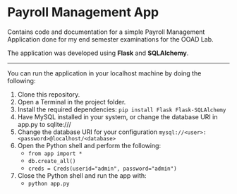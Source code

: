 # Payroll Management App

Contains code and documentation for a simple Payroll Management Application done for my end semester examinations for the OOAD Lab.

The application was developed using **Flask** and **SQLAlchemy**.

---

You can run the application in your localhost machine by doing the following:

1. Clone this repository.
2. Open a Terminal in the project folder.
3. Install the required dependencies: ` pip install Flask Flask-SQLAlchemy `
4. Have MySQL installed in your system, or change the database URI in app.py to sqlite:///
5. Change the database URI for your configuration ` mysql://<user>:<password>@localhost/<database> `
6. Open the Python shell and perform the following: 
    - ` from app import * `
    - ` db.create_all() `
    - ` creds = Creds(userid="admin", password="admin") `
7. Close the Python shell and run the app with:
    - ` python app.py `
